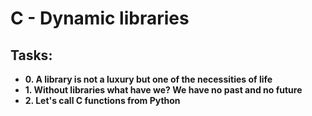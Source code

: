 # C - Dynamic libraries

## Tasks:

* **0. A library is not a luxury but one of the necessities of life**
* **1. Without libraries what have we? We have no past and no future**
* **2. Let's call C functions from Python**
